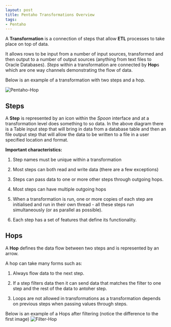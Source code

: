```yaml
---
layout: post
title: Pentaho Transformations Overview
tags:
- Pentaho
---
```


A **Transformation** is a connection of steps that allow **ETL** processes to take place on top of data.

It allows rows to be input from a number of input sources, transformed and then output to a number of output sources (anything from text files to Oracle Databases).
*Steps* within a transformation are connected by **Hop**s which are one way channels demonstrating the flow of data.

Below is an example of a transformation with two steps and a hop.

![Pentaho-Hop](https://anotherreeshu.files.wordpress.com/2014/12/capture11.png)

## Steps
A **Step** is represented by an icon within the *Spoon* interface and at a transformation level does something to so data.
In the above diagram there is a Table input step that will bring in data from a database table and then an file output step that will allow the data to be written to a file in a user specified location and format.

**Important characteristics:**

1. Step names must be unique within a transformation

2. Most steps can both read and write data (there are a few exceptions)

3. Steps can pass data to one or more other steps through outgoing hops.

4. Most steps can have multiple outgoing hops

5. When a transformation is run, one or more copies of each step are initialised and run in their own thread - all these steps run simultaneously (or as parallel as possible).

6. Each step has a set of features that define its functionality.

## Hops
A **Hop** defines the data flow between two steps and is represented by an arrow.

A hop can take many forms such as: 

1. Always flow data to the next step.

2. If a step filters data then it can send data that matches the filter to one step and the rest of the data to antoher step.

3. Loops are not allowed in transformations as a transformation depends on previous steps when passing values through steps.

Below is an example of a Hops after filtering (notice the difference to the first image)
![Filter-Hop](https://www.packtpub.com/sites/default/files/Article-Images/5245OS_06_02.png)
